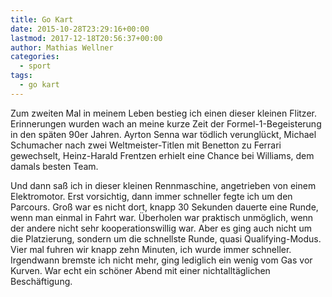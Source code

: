 ```yaml
---
title: Go Kart
date: 2015-10-28T23:29:16+00:00
lastmod: 2017-12-18T20:56:37+00:00
author: Mathias Wellner
categories:
  - sport
tags:
  - go kart
---
```

Zum zweiten Mal in meinem Leben bestieg ich einen dieser kleinen Flitzer. Erinnerungen wurden wach an meine kurze Zeit der Formel-1-Begeisterung in den späten 90er Jahren. Ayrton Senna war tödlich verunglückt, Michael Schumacher nach zwei Weltmeister-Titlen mit Benetton zu Ferrari gewechselt, Heinz-Harald Frentzen erhielt eine Chance bei Williams, dem damals besten Team. 

Und dann saß ich in dieser kleinen Rennmaschine, angetrieben von einem Elektromotor. Erst vorsichtig, dann immer schneller fegte ich um den Parcours. Groß war es nicht dort, knapp 30 Sekunden dauerte eine Runde, wenn man einmal in Fahrt war. Überholen war praktisch unmöglich, wenn der andere nicht sehr kooperationswillig war. Aber es ging auch nicht um die Platzierung, sondern um die schnellste Runde, quasi Qualifying-Modus. Vier mal fuhren wir knapp zehn Minuten, ich wurde immer schneller. Irgendwann bremste ich nicht mehr, ging lediglich ein wenig vom Gas vor Kurven. War echt ein schöner Abend mit einer nichtalltäglichen Beschäftigung. 
